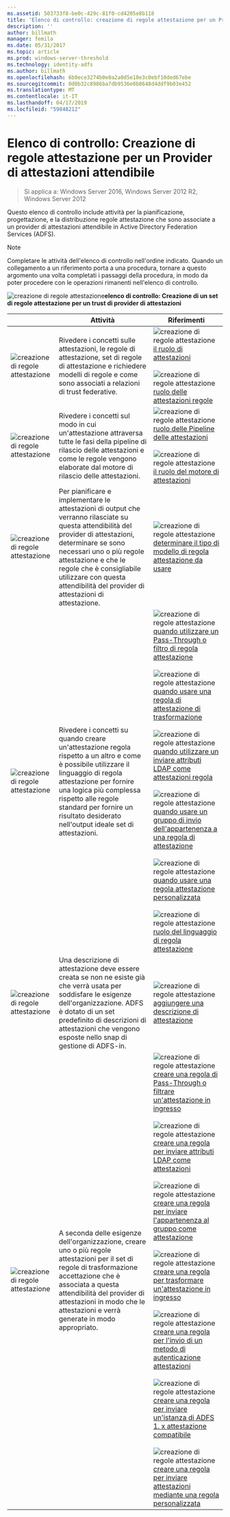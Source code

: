 ```yaml
---
ms.assetid: 503733f8-be0c-429c-81f0-cd4205e8b118
title: 'Elenco di controllo: creazione di regole attestazione per un Provider di attestazioni attendibile'
description: ''
author: billmath
manager: femila
ms.date: 05/31/2017
ms.topic: article
ms.prod: windows-server-threshold
ms.technology: identity-adfs
ms.author: billmath
ms.openlocfilehash: 6b0ece3274b0e0a2a0d5e18e3c0ebf10ded67ebe
ms.sourcegitcommit: 0d0b32c8986ba7db9536e0b8648d4ddf9b03e452
ms.translationtype: MT
ms.contentlocale: it-IT
ms.lasthandoff: 04/17/2019
ms.locfileid: "59848212"
---
```

# <a name="checklist-creating-claim-rules-for-a-claims-provider-trust"></a>Elenco di controllo: Creazione di regole attestazione per un Provider di attestazioni attendibile

>Si applica a: Windows Server 2016, Windows Server 2012 R2, Windows Server 2012

Questo elenco di controllo include attività per la pianificazione, progettazione, e la distribuzione regole attestazione che sono associate a un provider di attestazioni attendibile in Active Directory Federation Services \(ADFS\).  
  
> [!NOTE]  
> Completare le attività dell'elenco di controllo nell'ordine indicato. Quando un collegamento a un riferimento porta a una procedura, tornare a questo argomento una volta completati i passaggi della procedura, in modo da poter procedere con le operazioni rimanenti nell'elenco di controllo.  
  
![creazione di regole attestazione](media/2b05dce3-938f-4168-9b8f-1f4398cbdb9b.gif)**elenco di controllo: Creazione di un set di regole attestazione per un trust di provider di attestazioni**  
  
||Attività|Riferimenti|  
|-|--------|-------------|  
|![creazione di regole attestazione](media/icon_checkboxo.gif)|Rivedere i concetti sulle attestazioni, le regole di attestazione, set di regole di attestazione e richiedere modelli di regole e come sono associati a relazioni di trust federative.|![creazione di regole attestazione](media/faa393df-4856-4431-9eda-4f4e5be72a90.gif)[il ruolo di attestazioni](../../ad-fs/technical-reference/The-Role-of-Claims.md)<br /><br />![creazione di regole attestazione](media/faa393df-4856-4431-9eda-4f4e5be72a90.gif)[ruolo delle attestazioni regole](../../ad-fs/technical-reference/The-Role-of-Claim-Rules.md)|  
|![creazione di regole attestazione](media/icon_checkboxo.gif)|Rivedere i concetti sul modo in cui un'attestazione attraversa tutte le fasi della pipeline di rilascio delle attestazioni e come le regole vengono elaborate dal motore di rilascio delle attestazioni.|![creazione di regole attestazione](media/faa393df-4856-4431-9eda-4f4e5be72a90.gif)[ruolo delle Pipeline delle attestazioni](../../ad-fs/technical-reference/The-Role-of-the-Claims-Pipeline.md)<br /><br />![creazione di regole attestazione](media/faa393df-4856-4431-9eda-4f4e5be72a90.gif)[il ruolo del motore di attestazioni](../../ad-fs/technical-reference/The-Role-of-the-Claims-Engine.md)|  
|![creazione di regole attestazione](media/icon_checkboxo.gif)|Per pianificare e implementare le attestazioni di output che verranno rilasciate su questa attendibilità del provider di attestazioni, determinare se sono necessari uno o più regole attestazione e che le regole che è consigliabile utilizzare con questa attendibilità del provider di attestazioni di attestazione.|![creazione di regole attestazione](media/faa393df-4856-4431-9eda-4f4e5be72a90.gif)[determinare il tipo di modello di regola attestazione da usare](../../ad-fs/technical-reference/Determine-the-Type-of-Claim-Rule-Template-to-Use.md)|  
|![creazione di regole attestazione](media/icon_checkboxo.gif)|Rivedere i concetti su quando creare un'attestazione regola rispetto a un altro e come è possibile utilizzare il linguaggio di regola attestazione per fornire una logica più complessa rispetto alle regole standard per fornire un risultato desiderato nell'output ideale set di attestazioni.|![creazione di regole attestazione](media/faa393df-4856-4431-9eda-4f4e5be72a90.gif)[quando utilizzare un Pass-Through o filtro di regola attestazione](../../ad-fs/technical-reference/When-to-Use-a-Pass-Through-or-Filter-Claim-Rule.md)<br /><br />![creazione di regole attestazione](media/faa393df-4856-4431-9eda-4f4e5be72a90.gif)[quando usare una regola di attestazione di trasformazione](../../ad-fs/technical-reference/When-to-Use-a-Transform-Claim-Rule.md)<br /><br />![creazione di regole attestazione](media/faa393df-4856-4431-9eda-4f4e5be72a90.gif)[quando utilizzare un inviare attributi LDAP come attestazioni regola](../../ad-fs/technical-reference/When-to-Use-a-Send-LDAP-Attributes-as-Claims-Rule.md)<br /><br />![creazione di regole attestazione](media/faa393df-4856-4431-9eda-4f4e5be72a90.gif)[quando usare un gruppo di invio dell'appartenenza a una regola di attestazione](../../ad-fs/technical-reference/When-to-Use-a-Send-Group-Membership-as-a-Claim-Rule.md)<br /><br />![creazione di regole attestazione](media/faa393df-4856-4431-9eda-4f4e5be72a90.gif)[quando usare una regola attestazione personalizzata](../../ad-fs/technical-reference/When-to-Use-a-Custom-Claim-Rule.md)<br /><br />![creazione di regole attestazione](media/faa393df-4856-4431-9eda-4f4e5be72a90.gif)[ruolo del linguaggio di regola attestazione](../../ad-fs/technical-reference/The-Role-of-the-Claim-Rule-Language.md)|  
|![creazione di regole attestazione](media/icon_checkboxo.gif)|Una descrizione di attestazione deve essere creata se non ne esiste già che verrà usata per soddisfare le esigenze dell'organizzazione. ADFS è dotato di un set predefinito di descrizioni di attestazioni che vengono esposte nello snap di gestione di ADFS\-in.|![creazione di regole attestazione](media/15dd35b6-6cc6-421f-93f8-7109920e7144.gif)[aggiungere una descrizione di attestazione](../../ad-fs/operations/Add-a-Claim-Description.md)|  
|![creazione di regole attestazione](media/icon_checkboxo.gif)|A seconda delle esigenze dell'organizzazione, creare uno o più regole attestazioni per il set di regole di trasformazione accettazione che è associata a questa attendibilità del provider di attestazioni in modo che le attestazioni e verrà generate in modo appropriato.|![creazione di regole attestazione](media/15dd35b6-6cc6-421f-93f8-7109920e7144.gif)[creare una regola di Pass-Through o filtrare un'attestazione in ingresso](../../ad-fs/operations/Create-a-Rule-to-Pass-Through-or-Filter-an-Incoming-Claim.md)<br /><br />![creazione di regole attestazione](media/15dd35b6-6cc6-421f-93f8-7109920e7144.gif)[creare una regola per inviare attributi LDAP come attestazioni](../../ad-fs/operations/Create-a-Rule-to-Send-LDAP-Attributes-as-Claims.md)<br /><br />![creazione di regole attestazione](media/15dd35b6-6cc6-421f-93f8-7109920e7144.gif)[creare una regola per inviare l'appartenenza al gruppo come attestazione](../../ad-fs/operations/Create-a-Rule-to-Send-Group-Membership-as-a-Claim.md)<br /><br />![creazione di regole attestazione](media/15dd35b6-6cc6-421f-93f8-7109920e7144.gif)[creare una regola per trasformare un'attestazione in ingresso](../../ad-fs/operations/Create-a-Rule-to-Transform-an-Incoming-Claim.md)<br /><br />![creazione di regole attestazione](media/15dd35b6-6cc6-421f-93f8-7109920e7144.gif)[creare una regola per l'invio di un metodo di autenticazione attestazioni](../../ad-fs/operations/Create-a-Rule-to-Send-an-Authentication-Method-Claim.md)<br /><br />![creazione di regole attestazione](media/15dd35b6-6cc6-421f-93f8-7109920e7144.gif)[creare una regola per inviare un'istanza di ADFS 1. x attestazione compatibile](../../ad-fs/operations/Create-a-Rule-to-Send-an-AD-FS-1x-Compatible-Claim.md)<br /><br />![creazione di regole attestazione](media/15dd35b6-6cc6-421f-93f8-7109920e7144.gif)[creare una regola per inviare attestazioni mediante una regola personalizzata](../../ad-fs/operations/Create-a-Rule-to-Send-Claims-Using-a-Custom-Rule.md)|  
  

